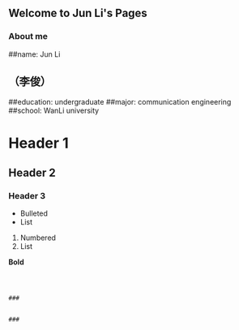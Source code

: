 ## Welcome to Jun Li's Pages





### About me

##name:         Jun Li
##             （李俊）
##education:    undergraduate
##major:        communication engineering
##school:       WanLi university


# Header 1
## Header 2
### Header 3

- Bulleted
- List

1. Numbered
2. List

**Bold**


```



### 


### 


